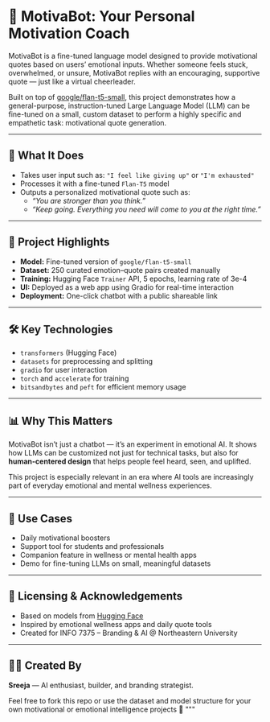 # 💬 MotivaBot: Your Personal Motivation Coach

MotivaBot is a fine-tuned language model designed to provide motivational quotes based on users’ emotional inputs. Whether someone feels stuck, overwhelmed, or unsure, MotivaBot replies with an encouraging, supportive quote — just like a virtual cheerleader.

Built on top of [google/flan-t5-small](https://huggingface.co/google/flan-t5-small), this project demonstrates how a general-purpose, instruction-tuned Large Language Model (LLM) can be fine-tuned on a small, custom dataset to perform a highly specific and empathetic task: motivational quote generation.

---

## 🧠 What It Does

- Takes user input such as: `"I feel like giving up"` or `"I'm exhausted"`
- Processes it with a fine-tuned `Flan-T5` model
- Outputs a personalized motivational quote such as:
  - _“You are stronger than you think.”_
  - _“Keep going. Everything you need will come to you at the right time.”_

---

## 🎯 Project Highlights

- **Model:** Fine-tuned version of `google/flan-t5-small`
- **Dataset:** 250 curated emotion–quote pairs created manually
- **Training:** Hugging Face `Trainer` API, 5 epochs, learning rate of 3e-4
- **UI:** Deployed as a web app using Gradio for real-time interaction
- **Deployment:** One-click chatbot with a public shareable link

---

## 🛠️ Key Technologies

- `transformers` (Hugging Face)
- `datasets` for preprocessing and splitting
- `gradio` for user interaction
- `torch` and `accelerate` for training
- `bitsandbytes` and `peft` for efficient memory usage

---

## 📊 Why This Matters

MotivaBot isn’t just a chatbot — it’s an experiment in emotional AI. It shows how LLMs can be customized not just for technical tasks, but also for **human-centered design** that helps people feel heard, seen, and uplifted.

This project is especially relevant in an era where AI tools are increasingly part of everyday emotional and mental wellness experiences.

---

## 🚀 Use Cases

- Daily motivational boosters
- Support tool for students and professionals
- Companion feature in wellness or mental health apps
- Demo for fine-tuning LLMs on small, meaningful datasets

---

## 🧾 Licensing & Acknowledgements

- Based on models from [Hugging Face](https://huggingface.co/)
- Inspired by emotional wellness apps and daily quote tools
- Created for INFO 7375 – Branding & AI @ Northeastern University

---

## 🙋‍♀️ Created By

**Sreeja** — AI enthusiast, builder, and branding strategist.

Feel free to fork this repo or use the dataset and model structure for your own motivational or emotional intelligence projects 💖
"""

